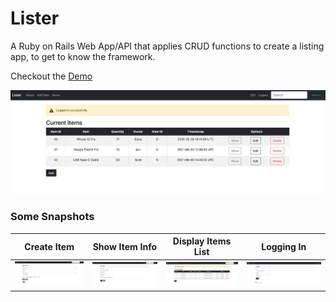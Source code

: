 # Lister

A Ruby on Rails Web App/API that applies CRUD functions to create a listing app, to get to know the framework.

Checkout the [Demo](https://lister-ror.herokuapp.com/)

![Listet](assets/items_table.png)

### Some Snapshots
Create Item  |  Show Item Info  |  Display Items List  |  Logging In
:-------------------------:|:-------------------------:|:-------------------------:|:-------------------------:
![Lister_Ruby_on_Rails](assets/create_item.png)  |  ![Lister_Ruby_on_Rails](assets/item_info.png)  |  ![Lister_Ruby_on_Rails](assets/items_table.png)  |  ![Lister_Ruby_on_Rails](assets/login.png)

